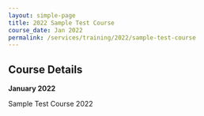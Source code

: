 ```yaml
---
layout: simple-page
title: 2022 Sample Test Course
course_date: Jan 2022
permalink: /services/training/2022/sample-test-course
---
```


## Course Details
**January 2022**

Sample Test Course 2022
